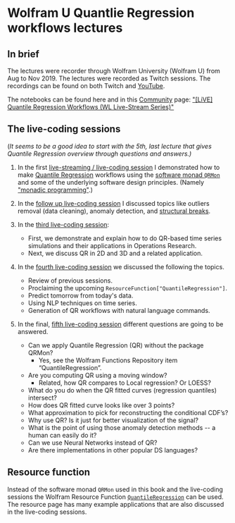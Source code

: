 # Wolfram U Quantlie Regression workflows lectures

## In brief

The lectures were recorder through Wolfram University (Wolfram U) from Aug to Nov 2019.
The lectures were recorded as Twitch sessions. The recordings can be found on both 
Twitch and 
[YouTube](https://www.youtube.com/playlist?list=PLxn-kpJHbPx17-6A5-yi2IbDZ0R9dFNHS).

The notebooks can be found here and in this
[Community](https://community.wolfram.com)
page: 
["[LiVE] Quantile Regression Workflows (WL Live-Stream Series)"](https://community.wolfram.com/groups/-/m/t/1787896) 


## The live-coding sessions

(*It seems to be a good idea to start with the 5th, last lecture that gives Quantile Regression overview 
through questions and answers.)*

1. In the first 
[live-streaming / live-coding session](https://www.twitch.tv/wolfram/video/473572589) 
I demonstrated how to make 
[Quantile Regression](https://en.wikipedia.org/wiki/Quantile_regression)
workflows using the [software monad `QRMon`](https://community.wolfram.com/groups/-/m/t/1395719) 
and some of the underlying software design principles. (Namely 
["monadic programming"](https://community.wolfram.com/groups/-/m/t/1126923).)

2. In the [follow up live-coding session](https://www.twitch.tv/videos/481009848) I discussed topics like outliers removal (data cleaning), anomaly detection, and [structural breaks](https://en.wikipedia.org/wiki/Structural_break).

3. In the [third live-coding session](https://www.twitch.tv/videos/485939037):

   - First, we demonstrate and explain how to do QR-based time series simulations and their applications in Operations Research.
   - Next, we discuss QR in 2D and 3D and a related application.
  
4. In the [fourth live-coding session](https://www.twitch.tv/videos/498468049) we discussed the following the topics.

   - Review of previous sessions.
   - Proclaiming the upcoming `ResourceFunction["QuantileRegression"]`.
   - Predict tomorrow from today's data.
   - Using NLP techniques on time series.
   - Generation of QR workflows with natural language commands.
   
5. In the final, [fifth live-coding session](https://www.twitch.tv/videos/511900723) different questions are going to be answered.

   - Can we apply Quantile Regression (QR) without the package QRMon?
      - Yes, see the Wolfram Functions Repository item “QuantileRegression”.
   - Are you computing QR using a moving window?
      - Related, how QR compares to Local regression? Or LOESS?
   - What do you do when the QR fitted curves (regression quantiles) intersect? 
   - How does QR fitted curve looks like over 3 points?
   - What approximation to pick for reconstructing the conditional CDF’s?
   - Why use QR? Is it just for better visualization of the signal?
   - What is the point of using those anomaly detection methods -- a human can easily do it?
   - Can we use Neural Networks instead of QR?
   - Are there implementations in other popular DS languages?


## Resource function

Instead of the software monad `QRMon` used in this book and the live-coding sessions the Wolfram Resource Function
[`QuantileRegression`](https://resources.wolframcloud.com/FunctionRepository/resources/QuantileRegression)
can be used. The resource page has many example applications that are also discussed in the live-coding sessions.
